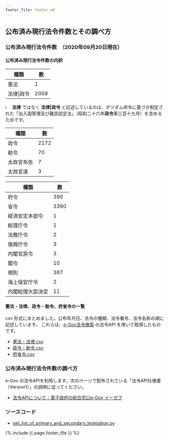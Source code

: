 ```yaml
---
footer_file: footer.md
---
```



## 公布済み現行法令件数とその調べ方

### 公布済み現行法令件数　（2020年09月20日現在）

#### 公布済み現行法令件数の内訳


| 種類 | 数 |
----|---- 
| 憲法 | 1 |
| 法律\|政令 | 2009 |


ℹ️ 　**法律** ではなく **法律\|政令** と記述しているのは、ポツダム命令に基づき制定された「出入国管理及び難民認定法」（昭和二十六年**政令**第三百十九号）を含めるためです。


| 種類 | 数 |
----|---- 
| 政令 | 2172 |
| 勅令 | 70 |
| 太政官布告 | 7 |
| 太政官達 | 3 |

 
| 種類 | 数 |
----|---- 
|府令| 390|
|省令|3390|
|経済安定本部令|   1|
|総理庁令|   1|
|法務庁令|   2|
|復興庁令|   3|
|内閣官房令|   3|
|閣令|  10|
|規則| 387|
|海上保安庁令|   2|
|内閣総理大臣決定|  11|


#### 憲法・法律、政令・勅令、府省令の一覧

csv 形式にまとめました。公布年月日、法令の種類、法令番号、法令名称の順に記述しています。
これらは、[e-Gov法令検索](https://elaws.e-gov.go.jp/search/elawsSearch/elaws_search/lsg0100/) の法令API を用いて取得したものです。
 
 
 - [憲法・法律.csv](https://github.com/tkslab/tkslab.github.io/blob/master/law/jp/general/primary-and-secondary-legislation/憲法・法律.csv)
 - [政令・勅令.csv](https://github.com/tkslab/tkslab.github.io/blob/master/law/jp/general/primary-and-secondary-legislation/政令・勅令.csv) 
 - [府省令.csv](https://github.com/tkslab/tkslab.github.io/blob/master/law/jp/general/primary-and-secondary-legislation/府省令.csv)

 

 
### 公布済み現行法令件数の調べ方

e-Gov の法令APIを利用します。次のページで配布されている「法令API仕様書（Version1）」の説明に従ってください。

-  [法令APIについて｜電子政府の総合窓口e-Gov イーガブ](https://www.e-gov.go.jp/elaws/interface_api/index.html)
 
### ソースコード

- [get_list_of_primary_and_secondary_legislation.py](https://github.com/tkslab/tkslab.github.io/blob/master/law/jp/general/primary-and-secondary-legislation/get_list_of_primary_and_secondary_legislation.py)

{% include {{ page.footer_file }}  %}
